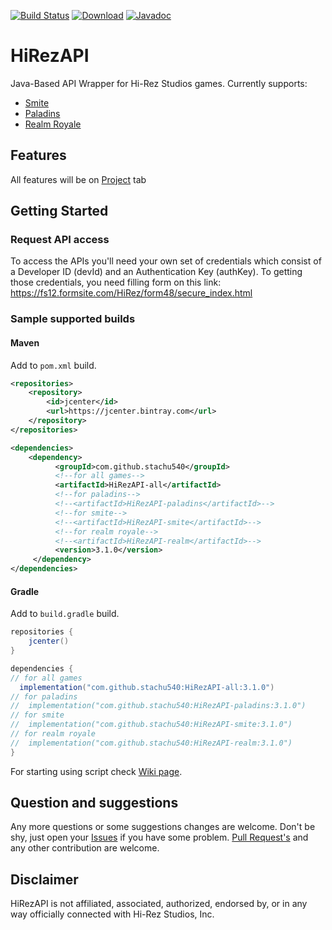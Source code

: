 [![Build Status](https://github.com/stachu540/HiRezAPI/workflows/CI/badge.svg)](https://github.com/stachu540/HiRezAPI/actions?query=workflow%3ACI)
[![Download](https://api.bintray.com/packages/stachu540/Java/HiRezAPI/images/download.svg)](https://bintray.com/stachu540/Java/HiRezAPI/_latestVersion)
[![Javadoc](https://img.shields.io/static/v1.svg?label=all&message=Javadoc&color=sucess&style=flat&logoColor=sucess&logo=java)](https://stachu540.github.io/HiRezAPI)

# HiRezAPI
Java-Based API Wrapper for Hi-Rez Studios games. Currently supports:
 * [Smite](https://smitegame.com/)
 * [Paladins](https://paladins.com/)
 * [Realm Royale](https://realmroyale.com/)
 
## Features

All features will be on [Project](https://github.com/stachu540/HiRezAPI/projects/5) tab

## Getting Started

### Request API access
To access the APIs you'll need your own set of credentials which consist of a Developer ID (devId) and an Authentication Key (authKey). To getting those credentials, you need filling form on this link: https://fs12.formsite.com/HiRez/form48/secure_index.html

### Sample supported builds

#### Maven
Add to `pom.xml` build.
```xml
<repositories>
    <repository>
        <id>jcenter</id>
        <url>https://jcenter.bintray.com</url>
    </repository>
</repositories>

<dependencies>
    <dependency>
          <groupId>com.github.stachu540</groupId>
          <!--for all games-->
          <artifactId>HiRezAPI-all</artifactId> 
          <!--for paladins-->
          <!--<artifactId>HiRezAPI-paladins</artifactId>-->
          <!--for smite-->
          <!--<artifactId>HiRezAPI-smite</artifactId>-->
          <!--for realm royale-->
          <!--<artifactId>HiRezAPI-realm</artifactId>-->
          <version>3.1.0</version>
     </dependency>
</dependencies>
```
#### Gradle
Add to `build.gradle` build.
```groovy
repositories {
    jcenter()
}

dependencies {
// for all games
  implementation("com.github.stachu540:HiRezAPI-all:3.1.0")
// for paladins
//  implementation("com.github.stachu540:HiRezAPI-paladins:3.1.0")
// for smite
//  implementation("com.github.stachu540:HiRezAPI-smite:3.1.0")
// for realm royale
//  implementation("com.github.stachu540:HiRezAPI-realm:3.1.0")
}
```

For starting using script check [Wiki page](https://github.com/stachu540/HiRezAPI/wiki).

## Question and suggestions
Any more questions or some suggestions changes are welcome. Don't be shy, just open your [Issues](https://github.com/stachu540/HiRezAPI/issues) if you have some problem. [Pull Request's](https://github.com/stachu540/HiRezAPI/pulls) and any other contribution are welcome.

## Disclaimer

HiRezAPI is not affiliated, associated, authorized, endorsed by, or in any way officially connected with Hi-Rez Studios, Inc.
